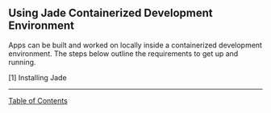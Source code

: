 ## Using Jade Containerized Development Environment

Apps can be built and worked on locally inside a containerized development environment. The steps below outline the requirements to get up and running.

[1] Installing Jade




***
[Table of Contents](../README.md)
